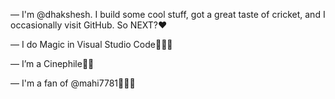 — I'm @dhakshesh. I build some cool stuff, got a great taste of cricket, and I occasionally visit GitHub. So NEXT?❤️

— I do Magic in Visual Studio Code👨🏻‍💻

— I’m a Cinephile🍿🎥

— I'm a fan of @mahi7781🚁💛💙
